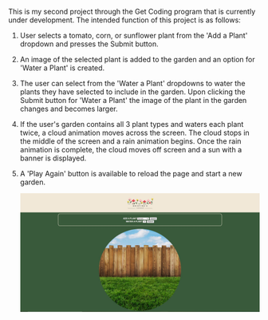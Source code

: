 This is my second project through the Get Coding program that is currently under development. The intended function of this project is as follows:

1. User selects a tomato, corn, or sunflower plant from the 'Add a Plant' dropdown and presses the Submit button.
2. An image of the selected plant is added to the garden and an option for 'Water a Plant' is created.
3. The user can select from the 'Water a Plant' dropdowns to water the plants they have selected to include in the garden. Upon clicking the Submit button for 'Water a Plant' the image of the plant in the garden changes and becomes larger.
4. If the user's garden contains all 3 plant types and waters each plant twice, a cloud animation moves across the screen. The cloud stops in the middle of the screen and a rain animation begins. Once the rain animation is complete, the cloud moves off screen and a sun with a banner is displayed.
5. A 'Play Again' button is available to reload the page and start a new garden.

   ![alt text](https://github.com/kbaillieul/Garden/blob/master/Capture.JPG?raw=true)
